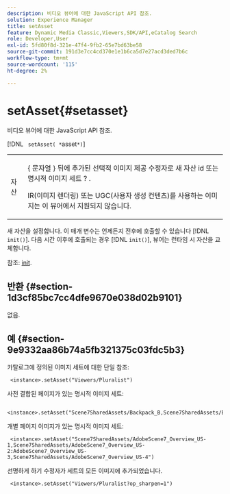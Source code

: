 ```yaml
---
description: 비디오 뷰어에 대한 JavaScript API 참조.
solution: Experience Manager
title: setAsset
feature: Dynamic Media Classic,Viewers,SDK/API,eCatalog Search
role: Developer,User
exl-id: 5fd80f8d-321e-47f4-9fb2-65e7bd63be58
source-git-commit: 191d3e7cc4cd370e1e1b6ca5d7e27acd3ded7b6c
workflow-type: tm+mt
source-wordcount: '115'
ht-degree: 2%

---
```


# setAsset{#setasset}

비디오 뷰어에 대한 JavaScript API 참조.

[!DNL ` setAsset( *`asset`*)`]

<table id="table_896DFF34A68A403DB93A6D597461A573"> 
 <tbody> 
  <tr> 
   <td colname="col1"> <p> <span class="codeph"> <span class="varname"> 자산 </span> </span> </p> </td> 
   <td colname="col2"> <p>{ <span class="codeph"> 문자열 </span>} 뒤에 추가된 선택적 이미지 제공 수정자로 새 자산 id 또는 명시적 이미지 세트 <span class="codeph"> ? </span>. </p> <p> IR(이미지 렌더링) 또는 UGC(사용자 생성 컨텐츠)를 사용하는 이미지는 이 뷰어에서 지원되지 않습니다. </p> </td> 
  </tr> 
 </tbody> 
</table>

새 자산을 설정합니다. 이 매개 변수는 언제든지 전후에 호출할 수 있습니다 [!DNL `init()`]. 다음 시간 이후에 호출되는 경우 [!DNL `init()`], 뷰어는 런타임 시 자산을 교체합니다.

참조: [init](../../../c-html5-s7-aem-asset-viewers/c-html5-20-ecatalog-viewer-about/c-html5-20-ecatalog-viewer-javascriptapiref/r-html5-ecatalog-viewer-20-javascriptapiref-init.md#reference-aee94dd92a28410784f7a1792e28683b).

## 반환 {#section-1d3cf85bc7cc4dfe9670e038d02b9101}

없음.

## 예 {#section-9e9332aa86b74a5fb321375c03fdc5b3}

카탈로그에 정의된 이미지 세트에 대한 단일 참조:

```
 <instance>.setAsset("Viewers/Pluralist")
```

사전 결합된 페이지가 있는 명시적 이미지 세트:

```
 <instance>.setAsset("Scene7SharedAssets/Backpack_B,Scene7SharedAssets/Backpack_C,Scene7SharedAssets/Backpack_H,Scene7SharedAssets/Backpack_J")
```

개별 페이지 이미지가 있는 명시적 이미지 세트:

```
 <instance>.setAsset("Scene7SharedAssets/AdobeScene7_Overview_US-1,Scene7SharedAssets/AdobeScene7_Overview_US-2:AdobeScene7_Overview_US-3,Scene7SharedAssets/AdobeScene7_Overview_US-4")
```

선명하게 하기 수정자가 세트의 모든 이미지에 추가되었습니다.

```
 <instance>.setAsset("Viewers/Pluralist?op_sharpen=1")
```
